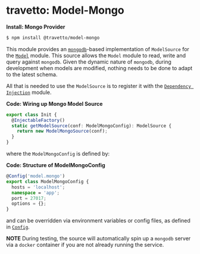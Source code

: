 travetto: Model-Mongo
===


**Install: Mongo Provider**
```bash
$ npm install @travetto/model-mongo
```


This module provides an [`mongodb`](https://mongodb.com)-based implementation of `ModelSource` for the [`Model`](https://github.com/travetto/travetto/tree/master/module/model) module.  This source allows the `Model` module to read, write and query against `mongodb`. Given the dynamic nature of `mongodb`, during development when models are modified, nothing needs to be done to adapt to the latest schema.

All that is needed to use the `ModelSource` is to register it with the [`Dependency Injection`](https://github.com/travetto/travetto/tree/master/module/di) module.

**Code: Wiring up Mongo Model Source**
```typescript
export class Init {
  @InjectableFactory()
  static getModelSource(conf: ModelMongoConfig): ModelSource {
    return new ModelMongoSource(conf);
  }
}
```

where the `ModelMongoConfig` is defined by:

**Code: Structure of ModelMongoConfig**
```typescript
@Config('model.mongo')
export class ModelMongoConfig {
  hosts = 'localhost';
  namespace = 'app';
  port = 27017;
  options = {};
}
```

and can be overridden via environment variables or config files, as defined in [`Config`](https://github.com/travetto/travetto/tree/master/module/config).

**NOTE** During testing, the source will automatically spin up a `mongodb` server via a `docker` container if you are not already running the service.